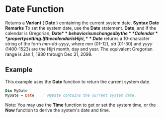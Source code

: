 
# Date Function



Returns a  **Variant** ( **Date** ) containing the current system date.
 **Syntax**
 **Date**
 **Remarks**
To set the system date, use the  **Date** statement.
 **Date**, and if the calendar is Gregorian, **Date$** behavior is unchanged by the **Calendar** property setting. If the calendar is Hijri, **Date$** returns a 10-character string of the form _mm-dd-yyyy_, where _mm_ (01-12), _dd_ (01-30) and _yyyy_ (1400-1523) are the Hijri month, day and year. The equivalent Gregorian range is Jan 1, 1980 through Dec 31, 2099.

## Example

This example uses the  **Date** function to return the current system date.


```vb
Dim MyDate
MyDate = Date    ' MyDate contains the current system date.


```

Note: You may use the **Time** function to get or set the system time, or the **Now** function to derive the system's date and time.
